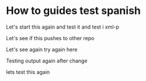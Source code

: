 # How to guides test spanish

 Let's start this again and test it and test i xml-p

Let's see if this pushes to other repo

Let's see again try again here

Testing output again after change

lets test this again
